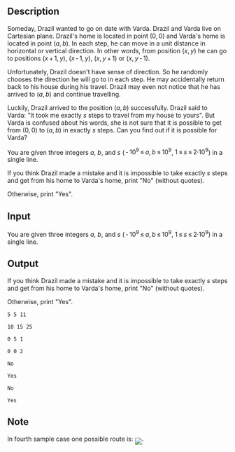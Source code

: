 ## Description

<div><p>Someday, Drazil wanted to go on date with Varda. Drazil and Varda live on Cartesian plane. Drazil's home is located in point <span class="tex-span">(0, 0)</span> and Varda's home is located in point <span class="tex-span">(<i>a</i>, <i>b</i>)</span>. In each step, he can move in a unit distance in horizontal or vertical direction. In other words, from position <span class="tex-span">(<i>x</i>, <i>y</i>)</span> he can go to positions <span class="tex-span">(<i>x</i> + 1, <i>y</i>)</span>, <span class="tex-span">(<i>x</i> - 1, <i>y</i>)</span>, <span class="tex-span">(<i>x</i>, <i>y</i> + 1)</span> or <span class="tex-span">(<i>x</i>, <i>y</i> - 1)</span>. </p><p>Unfortunately, Drazil doesn't have sense of direction. So he randomly chooses the direction he will go to in each step. He may accidentally return back to his house during his travel. Drazil may even not notice that he has arrived to <span class="tex-span">(<i>a</i>, <i>b</i>)</span> and continue travelling. </p><p>Luckily, Drazil arrived to the position <span class="tex-span">(<i>a</i>, <i>b</i>)</span> successfully. Drazil said to Varda: "It took me exactly <span class="tex-span"><i>s</i></span> steps to travel from my house to yours". But Varda is confused about his words, she is not sure that it is possible to get from <span class="tex-span">(0, 0)</span> to <span class="tex-span">(<i>a</i>, <i>b</i>)</span> in exactly <span class="tex-span"><i>s</i></span> steps. Can you find out if it is possible for Varda?</p></div><div class="input-specification"><p>You are given three integers <span class="tex-span"><i>a</i></span>, <span class="tex-span"><i>b</i></span>, and <span class="tex-span"><i>s</i></span> (<span class="tex-span"> - 10<sup class="upper-index">9</sup> ≤ <i>a</i>, <i>b</i> ≤ 10<sup class="upper-index">9</sup></span>, <span class="tex-span">1 ≤ <i>s</i> ≤ 2·10<sup class="upper-index">9</sup></span>) in a single line.</p></div><div class="output-specification"><p>If you think Drazil made a mistake and it is impossible to take exactly <span class="tex-span"><i>s</i></span> steps and get from his home to Varda's home, print "No" (without quotes).</p><p>Otherwise, print "Yes".</p></div>

## Input

<p>You are given three integers <span class="tex-span"><i>a</i></span>, <span class="tex-span"><i>b</i></span>, and <span class="tex-span"><i>s</i></span> (<span class="tex-span"> - 10<sup class="upper-index">9</sup> ≤ <i>a</i>, <i>b</i> ≤ 10<sup class="upper-index">9</sup></span>, <span class="tex-span">1 ≤ <i>s</i> ≤ 2·10<sup class="upper-index">9</sup></span>) in a single line.</p>

## Output

<p>If you think Drazil made a mistake and it is impossible to take exactly <span class="tex-span"><i>s</i></span> steps and get from his home to Varda's home, print "No" (without quotes).</p><p>Otherwise, print "Yes".</p>





```input1
5 5 11

```




```input2
10 15 25

```




```input3
0 5 1

```




```input4
0 0 2

```




```output1
No

```




```output2
Yes

```




```output3
No

```




```output4
Yes

```



## Note

<p>In fourth sample case one possible route is: <img align="middle" class="tex-formula" src="file://u9BjODkV.png" style="max-width: 100.0%;max-height: 100.0%;">.</p>
